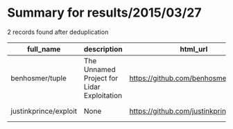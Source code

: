 
# Summary for results/2015/03/27
    
2 records found after deduplication

| full_name | description | html_url | matched_list | matched_count | pushed_at | size | stargazers_count | language | forks_count |
|-----------------------|--------------------------------------------|------------------------------------------|----------------|-----------------|---------------------------|--------|--------------------|------------|---------------|
| benhosmer/tuple | The Unnamed Project for Lidar Exploitation | https://github.com/benhosmer/tuple | ['exploit'] | 1 | 2015-03-27 19:55:28+00:00 | 79196 | 0 | Dart | 0 |
| justinkprince/exploit | None | https://github.com/justinkprince/exploit | ['exploit'] | 1 | 2015-03-27 17:37:58+00:00 | 144 | 0 | | 0 |
